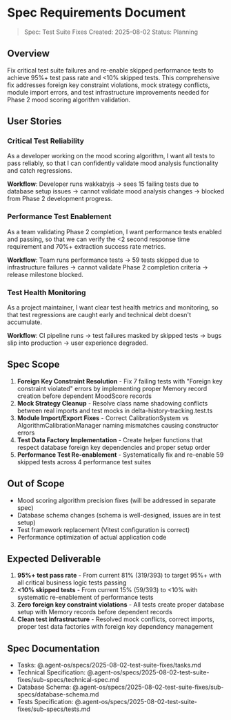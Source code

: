 # Spec Requirements Document

> Spec: Test Suite Fixes
> Created: 2025-08-02
> Status: Planning

## Overview

Fix critical test suite failures and re-enable skipped performance tests to achieve 95%+ test pass rate and <10% skipped tests. This comprehensive fix addresses foreign key constraint violations, mock strategy conflicts, module import errors, and test infrastructure improvements needed for Phase 2 mood scoring algorithm validation.

## User Stories

### Critical Test Reliability

As a developer working on the mood scoring algorithm, I want all tests to pass reliably, so that I can confidently validate mood analysis functionality and catch regressions.

**Workflow**: Developer runs wakkabyjs → sees 15 failing tests due to database setup issues → cannot validate mood analysis changes → blocked from Phase 2 development progress.

### Performance Test Enablement

As a team validating Phase 2 completion, I want performance tests enabled and passing, so that we can verify the <2 second response time requirement and 70%+ extraction success rate metrics.

**Workflow**: Team runs performance tests → 59 tests skipped due to infrastructure failures → cannot validate Phase 2 completion criteria → release milestone blocked.

### Test Health Monitoring

As a project maintainer, I want clear test health metrics and monitoring, so that test regressions are caught early and technical debt doesn't accumulate.

**Workflow**: CI pipeline runs → test failures masked by skipped tests → bugs slip into production → user experience degraded.

## Spec Scope

1. **Foreign Key Constraint Resolution** - Fix 7 failing tests with "Foreign key constraint violated" errors by implementing proper Memory record creation before dependent MoodScore records
2. **Mock Strategy Cleanup** - Resolve class name shadowing conflicts between real imports and test mocks in delta-history-tracking.test.ts
3. **Module Import/Export Fixes** - Correct CalibrationSystem vs AlgorithmCalibrationManager naming mismatches causing constructor errors
4. **Test Data Factory Implementation** - Create helper functions that respect database foreign key dependencies and proper setup order
5. **Performance Test Re-enablement** - Systematically fix and re-enable 59 skipped tests across 4 performance test suites

## Out of Scope

- Mood scoring algorithm precision fixes (will be addressed in separate spec)
- Database schema changes (schema is well-designed, issues are in test setup)
- Test framework replacement (Vitest configuration is correct)
- Performance optimization of actual application code

## Expected Deliverable

1. **95%+ test pass rate** - From current 81% (319/393) to target 95%+ with all critical business logic tests passing
2. **<10% skipped tests** - From current 15% (59/393) to <10% with systematic re-enablement of performance tests
3. **Zero foreign key constraint violations** - All tests create proper database setup with Memory records before dependent records
4. **Clean test infrastructure** - Resolved mock conflicts, correct imports, proper test data factories with foreign key dependency management

## Spec Documentation

- Tasks: @.agent-os/specs/2025-08-02-test-suite-fixes/tasks.md
- Technical Specification: @.agent-os/specs/2025-08-02-test-suite-fixes/sub-specs/technical-spec.md
- Database Schema: @.agent-os/specs/2025-08-02-test-suite-fixes/sub-specs/database-schema.md
- Tests Specification: @.agent-os/specs/2025-08-02-test-suite-fixes/sub-specs/tests.md
